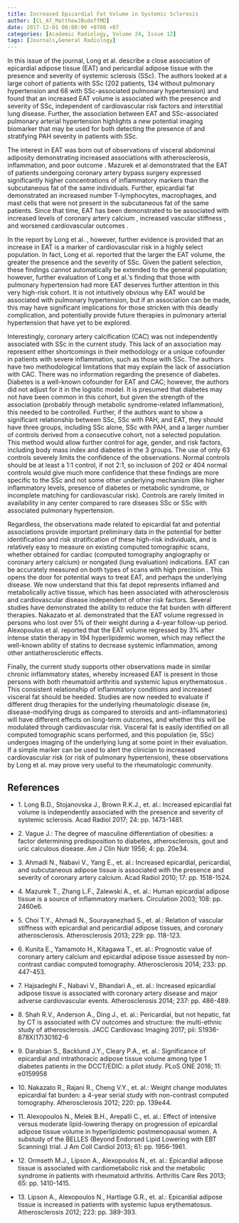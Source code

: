 ```yaml
---
title: Increased Epicardial Fat Volume in Systemic Sclerosis
author: [CL_AT_MatthewJBudoffMD]
date: 2017-12-01 00:00:00 +0700 +07
categories: [Academic Radiology, Volume 24, Issue 12]
tags: [Journals,General Radiology]
---
```

In this issue of the journal, Long et al. describe a close association of epicardial adipose tissue (EAT) and pericardial adipose tissue with the presence and severity of systemic sclerosis (SSc). The authors looked at a large cohort of patients with SSc (202 patients, 134 without pulmonary hypertension and 68 with SSc-associated pulmonary hypertension) and found that an increased EAT volume is associated with the presence and severity of SSc, independent of cardiovascular risk factors and interstitial lung disease. Further, the association between EAT and SSc-associated pulmonary arterial hypertension highlights a new potential imaging biomarker that may be used for both detecting the presence of and stratifying PAH severity in patients with SSc.

The interest in EAT was born out of observations of visceral abdominal adiposity demonstrating increased associations with atherosclerosis, inflammation, and poor outcome . Mazurek et al demonstrated that the EAT of patients undergoing coronary artery bypass surgery expressed significantly higher concentrations of inflammatory markers than the subcutaneous fat of the same individuals. Further, epicardial fat demonstrated an increased number T-lymphocytes, macrophages, and mast cells that were not present in the subcutaneous fat of the same patients. Since that time, EAT has been demonstrated to be associated with increased levels of coronary artery calcium , increased vascular stiffness , and worsened cardiovascular outcomes .

In the report by Long et al. , however, further evidence is provided that an increase in EAT is a marker of cardiovascular risk in a highly select population. In fact, Long et al. reported that the larger the EAT volume, the greater the presence and the severity of SSc. Given the patient selection, these findings cannot automatically be extended to the general population; however, further evaluation of Long et al.'s finding that those with pulmonary hypertension had more EAT deserves further attention in this very high-risk cohort. It is not intuitively obvious why EAT would be associated with pulmonary hypertension, but if an association can be made, this may have significant implications for those stricken with this deadly complication, and potentially provide future therapies in pulmonary arterial hypertension that have yet to be explored.

Interestingly, coronary artery calcification (CAC) was not independently associated with SSc in the current study. This lack of an association may represent either shortcomings in their methodology or a unique cofounder in patients with severe inflammation, such as those with SSc. The authors have two methodological limitations that may explain the lack of association with CAC. There was no information regarding the presence of diabetes. Diabetes is a well-known cofounder for EAT and CAC; however, the authors did not adjust for it in the logistic model. It is presumed that diabetes may not have been common in this cohort, but given the strength of the association (probably through metabolic syndrome-related inflammation), this needed to be controlled. Further, if the authors want to show a significant relationship between SSc, SSc with PAH, and EAT, they should have three groups, including SSc alone, SSc with PAH, and a larger number of controls derived from a consecutive cohort, not a selected population. This method would allow further control for age, gender, and risk factors, including body mass index and diabetes in the 3 groups. The use of only 63 controls severely limits the confidence of the observations. Normal controls should be at least a 1:1 control, if not 2:1, so inclusion of 202 or 404 normal controls would give much more confidence that these findings are more specific to the SSc and not some other underlying mechanism (like higher inflammatory levels, presence of diabetes or metabolic syndrome, or incomplete matching for cardiovascular risk). Controls are rarely limited in availability in any center compared to rare diseases SSc or SSc with associated pulmonary hypertension.

Regardless, the observations made related to epicardial fat and potential associations provide important preliminary data in the potential for better identification and risk stratification of these high-risk individuals, and is relatively easy to measure on existing computed tomographic scans, whether obtained for cardiac (computed tomography angiography or coronary artery calcium) or nongated (lung evaluation) indications. EAT can be accurately measured on both types of scans with high precision . This opens the door for potential ways to treat EAT, and perhaps the underlying disease. We now understand that this fat depot represents inflamed and metabolically active tissue, which has been associated with atherosclerosis and cardiovascular disease independent of other risk factors. Several studies have demonstrated the ability to reduce the fat burden with different therapies. Nakazato et al. demonstrated that the EAT volume regressed in persons who lost over 5% of their weight during a 4-year follow-up period. Alexopoulos et al. reported that the EAT volume regressed by 3% after intense statin therapy in 194 hyperlipidemic women, which may reflect the well-known ability of statins to decrease systemic inflammation, among other antiatherosclerotic effects.

Finally, the current study supports other observations made in similar chronic inflammatory states, whereby increased EAT is present in those persons with both rheumatoid arthritis and systemic lupus erythematosus . This consistent relationship of inflammatory conditions and increased visceral fat should be heeded. Studies are now needed to evaluate if different drug therapies for the underlying rheumatologic disease (ie, disease-modifying drugs as compared to steroids and anti-inflammatories) will have different effects on long-term outcomes, and whether this will be modulated through cardiovascular risk. Visceral fat is easily identified on all computed tomographic scans performed, and this population (ie, SSc) undergoes imaging of the underlying lung at some point in their evaluation. If a simple marker can be used to alert the clinician to increased cardiovascular risk (or risk of pulmonary hypertension), these observations by Long et al. may prove very useful to the rheumatologic community.

## References

- 1\. Long B.D., Stojanovska J., Brown R.K.J., et. al.: Increased epicardial fat volume is independently associated with the presence and severity of systemic sclerosis. Acad Radiol 2017; 24: pp. 1473-1481.


- 2\. Vague J.: The degree of masculine differentiation of obesities: a factor determining predisposition to diabetes, atherosclerosis, gout and uric calculous disease. Am J Clin Nutr 1956; 4: pp. 20e34.


- 3\. Ahmadi N., Nabavi V., Yang E., et. al.: Increased epicardial, pericardial, and subcutaneous adipose tissue is associated with the presence and severity of coronary artery calcium. Acad Radiol 2010; 17: pp. 1518-1524.


- 4\. Mazurek T., Zhang L.F., Zalewski A., et. al.: Human epicardial adipose tissue is a source of inflammatory markers. Circulation 2003; 108: pp. 2460e6.


- 5\. Choi T.Y., Ahmadi N., Sourayanezhad S., et. al.: Relation of vascular stiffness with epicardial and pericardial adipose tissues, and coronary atherosclerosis. Atherosclerosis 2013; 229: pp. 118-123.


- 6\. Kunita E., Yamamoto H., Kitagawa T., et. al.: Prognostic value of coronary artery calcium and epicardial adipose tissue assessed by non-contrast cardiac computed tomography. Atherosclerosis 2014; 233: pp. 447-453.


- 7\. Hajsadeghi F., Nabavi V., Bhandari A., et. al.: Increased epicardial adipose tissue is associated with coronary artery disease and major adverse cardiovascular events. Atherosclerosis 2014; 237: pp. 486-489.


- 8\. Shah R.V., Anderson A., Ding J., et. al.: Pericardial, but not hepatic, fat by CT is associated with CV outcomes and structure: the multi-ethnic study of atherosclerosis. JACC Cardiovasc Imaging 2017; pii: S1936-878X(17)30162-6


- 9\. Darabian S., Backlund J.Y., Cleary P.A., et. al.: Significance of epicardial and intrathoracic adipose tissue volume among type 1 diabetes patients in the DCCT/EDIC: a pilot study. PLoS ONE 2016; 11: e0159958


- 10\. Nakazato R., Rajani R., Cheng V.Y., et. al.: Weight change modulates epicardial fat burden: a 4-year serial study with non-contrast computed tomography. Atherosclerosis 2012; 220: pp. 139e44.


- 11\. Alexopoulos N., Melek B.H., Arepalli C., et. al.: Effect of intensive versus moderate lipid-lowering therapy on progression of epicardial adipose tissue volume in hyperlipidemic postmenopausal women. A substudy of the BELLES (Beyond Endorsed Lipid Lowering with EBT Scanning) trial. J Am Coll Cardiol 2013; 61: pp. 1956-1961.


- 12\. Ormseth M.J., Lipson A., Alexopoulos N., et. al.: Epicardial adipose tissue is associated with cardiometabolic risk and the metabolic syndrome in patients with rheumatoid arthritis. Arthritis Care Res 2013; 65: pp. 1410-1415.


- 13\. Lipson A., Alexopoulos N., Hartlage G.R., et. al.: Epicardial adipose tissue is increased in patients with systemic lupus erythematosus. Atherosclerosis 2012; 223: pp. 389-393.